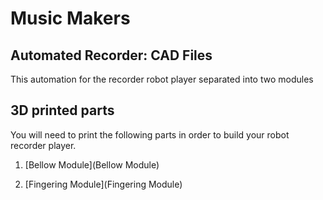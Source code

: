 # Music Makers

## Automated Recorder: CAD Files

This automation for the recorder robot player separated into two modules

## 3D printed parts

You will need to print the following parts in order to build your robot recorder player.

1) [Bellow Module](Bellow Module)

2) [Fingering Module](Fingering Module)





